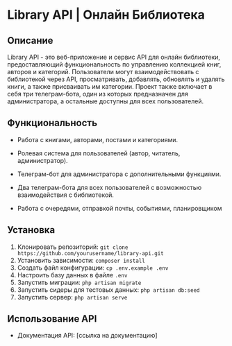 # Library API | Онлайн Библиотека

## Описание

Library API - это веб-приложение и сервис API для онлайн библиотеки, предоставляющий функциональность по управлению коллекцией книг, авторов и категорий. Пользователи могут взаимодействовать с библиотекой через API, просматривать, добавлять, обновлять и удалять книги, а также присваивать им категории. Проект также включает в себя три телеграм-бота, один из которых предназначен для администратора, а остальные доступны для всех пользователей.

## Функциональность

- Работа с книгами, авторами, постами и категориями.

- Ролевая система для пользователей (автор, читатель, администратор).
- Телеграм-бот для администратора с дополнительными функциями.
- Два телеграм-бота для всех пользователей с возможностью взаимодействия с библиотекой.
- Работа с очередями, отправкой почты, событиями, планировщиком

## Установка

1. Клонировать репозиторий: `git clone https://github.com/yourusername/library-api.git`
2. Установить зависимости: `composer install`
3. Создать файл конфигурации: `cp .env.example .env`
4. Настроить базу данных в файле `.env`
5. Запустить миграции: `php artisan migrate`
6. Запустить сидеры для тестовых данных: `php artisan db:seed`
7. Запустить сервер: `php artisan serve`

## Использование API

- Документация API: [ссылка на документацию]
